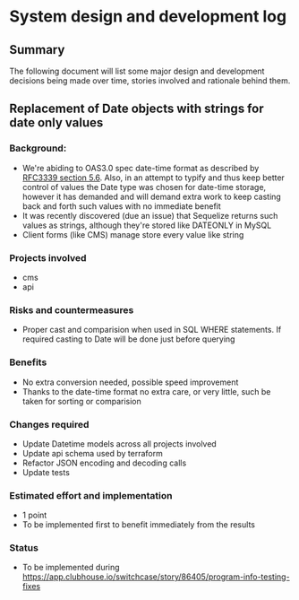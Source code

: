# System design and development log
## Summary
The following document will list some major design and development decisions being made over time, stories involved and rationale behind them.

## Replacement of Date objects with strings for date only values
### Background:
- We're abiding to OAS3.0 spec date-time format as described by [RFC3339 section 5.6](https://datatracker.ietf.org/doc/html/rfc3339#section-5.6). Also, in an attempt to typify and thus keep better control of values the Date type was chosen for date-time storage, however it has demanded and will demand extra work to keep casting back and forth such values with no immediate benefit
- It was recently discovered (due an issue) that Sequelize returns such values as strings, although they're stored like DATEONLY in MySQL
- Client forms (like CMS) manage store every value like string
### Projects involved
- cms
- api
### Risks and countermeasures
- Proper cast and comparision when used in SQL WHERE statements. If required casting to Date will be done just before querying
### Benefits
- No extra conversion needed, possible speed improvement
- Thanks to the date-time format no extra care, or very little, such be taken for sorting or comparision
### Changes required
- Update Datetime models across all projects involved
- Update api schema used by terraform
- Refactor JSON encoding and decoding calls
- Update tests
### Estimated effort and implementation
- 1 point
- To be implemented first to benefit immediately from the results
### Status
- To be implemented during https://app.clubhouse.io/switchcase/story/86405/program-info-testing-fixes
